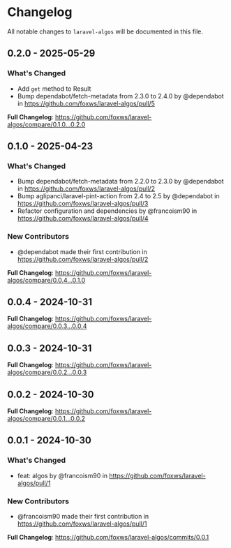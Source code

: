 # Changelog

All notable changes to `laravel-algos` will be documented in this file.

## 0.2.0 - 2025-05-29

### What's Changed

* Add `get` method to Result
* Bump dependabot/fetch-metadata from 2.3.0 to 2.4.0 by @dependabot in https://github.com/foxws/laravel-algos/pull/5

**Full Changelog**: https://github.com/foxws/laravel-algos/compare/0.1.0...0.2.0

## 0.1.0 - 2025-04-23

### What's Changed

* Bump dependabot/fetch-metadata from 2.2.0 to 2.3.0 by @dependabot in https://github.com/foxws/laravel-algos/pull/2
* Bump aglipanci/laravel-pint-action from 2.4 to 2.5 by @dependabot in https://github.com/foxws/laravel-algos/pull/3
* Refactor configuration and dependencies by @francoism90 in https://github.com/foxws/laravel-algos/pull/4

### New Contributors

* @dependabot made their first contribution in https://github.com/foxws/laravel-algos/pull/2

**Full Changelog**: https://github.com/foxws/laravel-algos/compare/0.0.4...0.1.0

## 0.0.4 - 2024-10-31

**Full Changelog**: https://github.com/foxws/laravel-algos/compare/0.0.3...0.0.4

## 0.0.3 - 2024-10-31

**Full Changelog**: https://github.com/foxws/laravel-algos/compare/0.0.2...0.0.3

## 0.0.2 - 2024-10-30

**Full Changelog**: https://github.com/foxws/laravel-algos/compare/0.0.1...0.0.2

## 0.0.1 - 2024-10-30

### What's Changed

* feat: algos by @francoism90 in https://github.com/foxws/laravel-algos/pull/1

### New Contributors

* @francoism90 made their first contribution in https://github.com/foxws/laravel-algos/pull/1

**Full Changelog**: https://github.com/foxws/laravel-algos/commits/0.0.1
